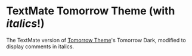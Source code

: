 # TextMate Tomorrow Theme (with *italics*!)
The TextMate version of [Tomorrow Theme](https://github.com/ChrisKempson/Tomorrow-Theme)'s Tomorrow Dark, modified to display comments in italics. 
